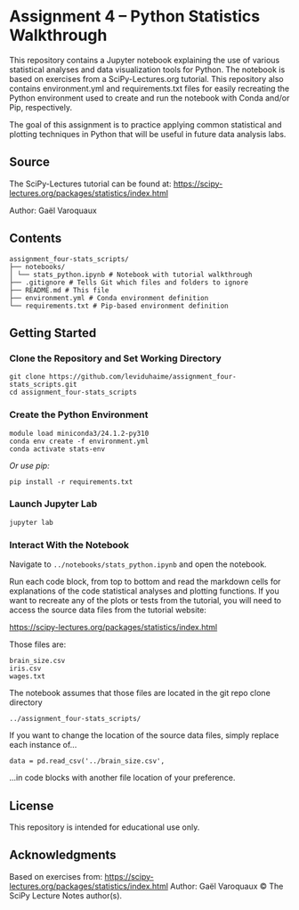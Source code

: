 # Assignment 4 – Python Statistics Walkthrough

This repository contains a Jupyter notebook explaining the use of various statistical analyses and data visualization tools for Python. The notebook is based on exercises from a SciPy-Lectures.org tutorial. This repository also contains environment.yml and requirements.txt files for easily recreating the Python environment used to create and run the notebook with Conda and/or Pip, respectively.

The goal of this assignment is to practice applying common statistical and plotting techniques in Python that will be useful in future data analysis labs.

## Source

The SciPy-Lectures tutorial can be found at:
https://scipy-lectures.org/packages/statistics/index.html

Author: Gaël Varoquaux

## Contents

```
assignment_four-stats_scripts/
├── notebooks/
│ └── stats_python.ipynb # Notebook with tutorial walkthrough
├── .gitignore # Tells Git which files and folders to ignore 
├── README.md # This file
├── environment.yml # Conda environment definition
└── requirements.txt # Pip-based environment definition

```

## Getting Started

### Clone the Repository and Set Working Directory

```
git clone https://github.com/leviduhaime/assignment_four-stats_scripts.git
cd assignment_four-stats_scripts
```

### Create the Python Environment

```
module load miniconda3/24.1.2-py310
conda env create -f environment.yml
conda activate stats-env
```

*Or use pip:*

```
pip install -r requirements.txt
```

### Launch Jupyter Lab

```
jupyter lab
```

### Interact With the Notebook

Navigate to `../notebooks/stats_python.ipynb` and open the notebook.

Run each code block, from top to bottom and read the markdown cells for explanations of the code statistical analyses and plotting functions. If you want to recreate any of the plots or tests from the tutorial, you will need to access the source data files from the tutorial website:

https://scipy-lectures.org/packages/statistics/index.html

Those files are:

```
brain_size.csv
iris.csv
wages.txt
```

The notebook assumes that those files are located in the git repo clone directory

```
../assignment_four-stats_scripts/
```

If you want to change the location of the source data files, simply replace each instance of...

```
data = pd.read_csv('../brain_size.csv',
```

...in code blocks with another file location of your preference.

## License

This repository is intended for educational use only.

## Acknowledgments

Based on exercises from:
https://scipy-lectures.org/packages/statistics/index.html
Author: Gaël Varoquaux
© The SciPy Lecture Notes author(s).